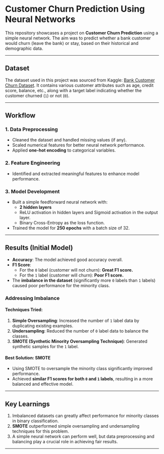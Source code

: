 # Customer Churn Prediction Using Neural Networks

This repository showcases a project on **Customer Churn Prediction** using a simple neural network. The aim was to predict whether a bank customer would churn (leave the bank) or stay, based on their historical and demographic data.

---

## Dataset
The dataset used in this project was sourced from Kaggle: [Bank Customer Churn Dataset](https://www.kaggle.com). It contains various customer attributes such as age, credit score, balance, etc., along with a target label indicating whether the customer churned (`1`) or not (`0`).

---

## Workflow
### 1. **Data Preprocessing**
- Cleaned the dataset and handled missing values (if any).
- Scaled numerical features for better neural network performance.
- Applied **one-hot encoding** to categorical variables.

### 2. **Feature Engineering**
- Identified and extracted meaningful features to enhance model performance.

### 3. **Model Development**
- Built a simple feedforward neural network with:
  - **2 hidden layers**
  - ReLU activation in hidden layers and Sigmoid activation in the output layer.
  - Binary Cross-Entropy as the loss function.
- Trained the model for **250 epochs** with a batch size of 32.

---

## Results (Initial Model)
- **Accuracy**: The model achieved good accuracy overall.
- **F1 Score**:
  - For the `0` label (customer will not churn): **Great F1 score.**
  - For the `1` label (customer will churn): **Poor F1 score.**
- The **imbalance in the dataset** (significantly more `0` labels than `1` labels) caused poor performance for the minority class.

### Addressing Imbalance
#### Techniques Tried:
1. **Simple Oversampling**: Increased the number of `1` label data by duplicating existing examples.  
2. **Undersampling**: Reduced the number of `0` label data to balance the classes.  
3. **SMOTE (Synthetic Minority Oversampling Technique)**: Generated synthetic samples for the `1` label.  

#### Best Solution: SMOTE
- Using SMOTE to oversample the minority class significantly improved performance.
- Achieved **similar F1 scores for both `0` and `1` labels**, resulting in a more balanced and effective model.

---

## Key Learnings
1. Imbalanced datasets can greatly affect performance for minority classes in binary classification.
2. **SMOTE** outperformed simple oversampling and undersampling techniques for this problem.
3. A simple neural network can perform well, but data preprocessing and balancing play a crucial role in achieving fair results.

---
